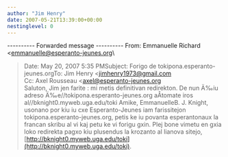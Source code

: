 ```yaml
---
author: "Jim Henry"
date: 2007-05-21T13:39:00+00:00
nestinglevel: 0
---
```

\----------
 Forwarded message ----------
From: Emmanuelle Richard <[emmanuelle@esperanto-jeunes.org](mailto://emmanuelle@esperanto-jeunes.org)\
>Date: May 20, 2007 5:35 PMSubject: Forigo de tokipona.esperanto-jeunes.orgTo: Jim Henry <[jimhenry1973@gmail.com](mailto://jimhenry1973@gmail.com)\
>Cc: Axel Rousseau <[axel@esperanto-jeunes.org](mailto://axel@esperanto-jeunes.org)\
> Saluton, Jim jen farite : mi metis definitivan redirekton. De nun Ä‰iu adreso Ä‰e//tokipona.esperanto-jeunes.org aÅ­tomate iros al//bknight0.myweb.uga.edu/toki Amike, EmmanuelleB. J. Knight, usonano por kiu iu cxe Esperanto-Jeunes iam farissitejon tokipona.esperanto-jeunes.org, petis ke iu povanta esperantonaux la francan skribu al vi kaj petu ke vi forigu gxin. Plej bone vimetu en gxia loko redirekta pagxo kiu plusendus la krozanto al lianova sitejo, [http://bknight0.myweb.uga.edu/toki](http://bknight0.myweb.uga.edu/toki).